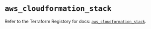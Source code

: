 # `aws_cloudformation_stack`

Refer to the Terraform Registory for docs: [`aws_cloudformation_stack`](https://registry.terraform.io/providers/hashicorp/aws/5.18.1/docs/resources/cloudformation_stack).
